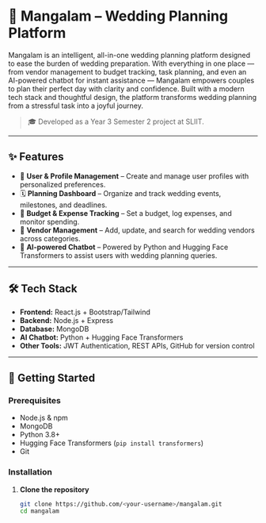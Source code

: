 # 💍 Mangalam – Wedding Planning Platform

Mangalam is an intelligent, all-in-one wedding planning platform designed to ease the burden of wedding preparation. With everything in one place — from vendor management to budget tracking, task planning, and even an AI-powered chatbot for instant assistance — Mangalam empowers couples to plan their perfect day with clarity and confidence. Built with a modern tech stack and thoughtful design, the platform transforms wedding planning from a stressful task into a joyful journey.

> 🎓 Developed as a Year 3 Semester 2 project at SLIIT.

---

## ✨ Features

- 👤 **User & Profile Management** – Create and manage user profiles with personalized preferences.
- 🗓️ **Planning Dashboard** – Organize and track wedding events, milestones, and deadlines.
- 💸 **Budget & Expense Tracking** – Set a budget, log expenses, and monitor spending.
- 🧾 **Vendor Management** – Add, update, and search for wedding vendors across categories.
- 🤖 **AI-powered Chatbot** – Powered by Python and Hugging Face Transformers to assist users with wedding planning queries.

---

## 🛠️ Tech Stack

- **Frontend:** React.js + Bootstrap/Tailwind  
- **Backend:** Node.js + Express  
- **Database:** MongoDB  
- **AI Chatbot:** Python + Hugging Face Transformers  
- **Other Tools:** JWT Authentication, REST APIs, GitHub for version control

---

## 🚀 Getting Started

### Prerequisites

- Node.js & npm
- MongoDB
- Python 3.8+
- Hugging Face Transformers (`pip install transformers`)
- Git

### Installation

1. **Clone the repository**
   ```bash
   git clone https://github.com/<your-username>/mangalam.git
   cd mangalam

